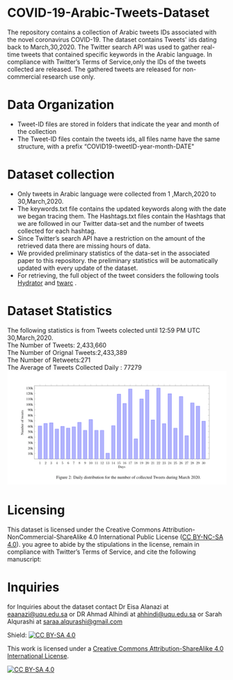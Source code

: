 # COVID-19-Arabic-Tweets-Dataset
The repository contains a collection of Arabic tweets IDs associated with the novel coronavirus COVID-19. The dataset contains Tweets' ids dating back to March,30,2020. The Twitter search API was used to gather real-time tweets that contained specific keywords in the Arabic language. In compliance with Twitter’s Terms of Service,only the IDs of the tweets collected are released. The gathered tweets are released for non-commercial research use only.
# Data Organization
*	Tweet-ID files are stored in folders that indicate the year and month of the collection
*	The Tweet-ID files contain the tweets ids, all files name have the same structure, with a prefix “COVID19-tweetID-year-month-DATE"
# Dataset collection
*	Only tweets in Arabic language were collected from   1 ,March,2020  to  30,March,2020.
* The keywords.txt file contains the updated keywords along with the date we began tracing them. The Hashtags.txt files contain the Hashtags that we are followed in our Twitter data-set and the number of tweets collected for each hashtag.
* Since Twitter’s search API have a restriction on the amount of the retrieved data there  are missing hours of data.
* We provided preliminary statistics of the data-set in the associated paper to this repository. the preliminary statistics will be automatically updated with every update of the dataset.
* For retrieving, the full object of the tweet considers the following tools [Hydrator](https://github.com/DocNow/hydrator)  and [twarc](https://github.com/DocNow/twarc) .

# Dataset Statistics
The following statistics is from Tweets colected until 12:59  PM  UTC 30,March,2020.<br/>
The Number of Tweets: 2,433,660<br/>
The Number of Orignal Tweets:2,433,389<br/>
The Number of  Retweets:271<br/>
The Average  of Tweets Collected Daily : 77279<br/>
![](images/daily_distributions.png)
# Licensing
This dataset is licensed under the Creative Commons Attribution-NonCommercial-ShareAlike 4.0 International Public License ([CC BY-NC-SA 4.0](https://creativecommons.org/licenses/by-nc-sa/4.0/)). you agree to abide by the stipulations in the license, remain in compliance with Twitter’s Terms of Service, and cite the following manuscript:
# Inquiries  
for Inquiries about the dataset contact Dr Eisa Alanazi at eaanazi@uqu.edu.sa
or DR Ahmad Alhindi at ahhindi@uqu.edu.sa or Sarah Alqurashi at saraa.alqurashi@gmail.com 


Shield: [![CC BY-SA 4.0][cc-by-sa-shield]][cc-by-sa]

This work is licensed under a [Creative Commons Attribution-ShareAlike 4.0
International License][cc-by-sa].

[![CC BY-SA 4.0][cc-by-sa-image]][cc-by-sa]

[cc-by-sa]: http://creativecommons.org/licenses/by-sa/4.0/
[cc-by-sa-image]: https://licensebuttons.net/l/by-sa/4.0/88x31.png
[cc-by-sa-shield]: https://img.shields.io/badge/License-CC%20BY--SA%204.0-lightgrey.svg
